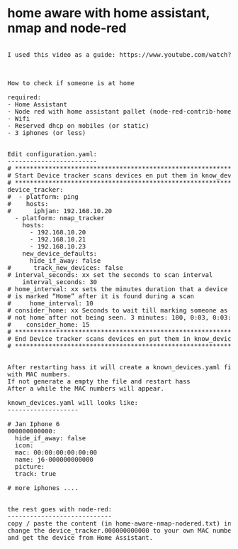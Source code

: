 

# home aware with home assistant, nmap and node-red

<pre>

I used this video as a guide: https://www.youtube.com/watch?v=SuoSXVqjyfc and changed it to work with nmap



How to check if someone is at home

required:
- Home Assistant
- Node red with home assistant pallet (node-red-contrib-home-assistant-websocket)
- Wifi
- Reserved dhcp on mobiles (or static)
- 3 iphones (or less)


Edit configuration.yaml:
------------------------
# *************************************************************
# Start Device tracker scans devices en put them in know_devices.yaml
# *************************************************************
device_tracker:
#  - platform: ping
#    hosts:
#      iphjan: 192.168.10.20
  - platform: nmap_tracker
    hosts:
      - 192.168.10.20
      - 192.168.10.21
      - 192.168.10.23
    new_device_defaults:
      hide_if_away: false
#      track_new_devices: false
# interval_seconds: xx set the seconds to scan interval
    interval_seconds: 30
# home_interval: xx sets the minutes duration that a device
# is marked “Home” after it is found during a scan
#     home_interval: 10
# consider_home: xx Seconds to wait till marking someone as
# not home after not being seen. 3 minutes: 180, 0:03, 0:03:00
#    consider_home: 15
# *************************************************************
# End Device tracker scans devices en put them in know_devices.yaml
# *************************************************************

    
After restarting hass it will create a known_devices.yaml file
with MAC numbers.
If not generate a empty the file and restart hass
After a while the MAC numbers will appear.

known_devices.yaml will looks like:
-------------------

# Jan Iphone 6
000000000000:
  hide_if_away: false
  icon:
  mac: 00:00:00:00:00:00
  name: j6-000000000000
  picture:
  track: true
  
# more iphones ....
  
  
the rest goes with node-red:
----------------------------
copy / paste the content (in home-aware-nmap-nodered.txt) in node-red.
change the device_tracker.000000000000 to your own MAC numbers or click in de node settings
and get the device from Home Assistant.






<pre>

 
    
    
    
